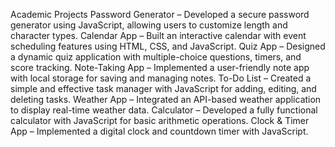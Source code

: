 Academic Projects
Password Generator – Developed a secure password generator using JavaScript, allowing users to customize length and character types.
Calendar App – Built an interactive calendar with event scheduling features using HTML, CSS, and JavaScript.
Quiz App – Designed a dynamic quiz application with multiple-choice questions, timers, and score tracking.
Note-Taking App – Implemented a user-friendly note app with local storage for saving and managing notes.
To-Do List – Created a simple and effective task manager with JavaScript for adding, editing, and deleting tasks.
Weather App – Integrated an API-based weather application to display real-time weather data.
Calculator – Developed a fully functional calculator with JavaScript for basic arithmetic operations.
Clock & Timer App – Implemented a digital clock and countdown timer with JavaScript.

